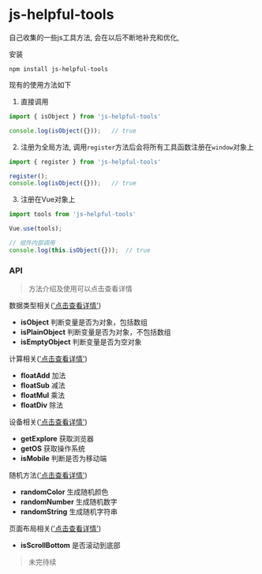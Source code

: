 # js-helpful-tools

自己收集的一些js工具方法, 会在以后不断地补充和优化,

安装
```
npm install js-helpful-tools
```

现有的使用方法如下
1. 直接调用
```javascript
import { isObject } from 'js-helpful-tools'

console.log(isObject({}));   // true
```
2. 注册为全局方法, 调用`register`方法后会将所有工具函数注册在`window`对象上
```javascript
import { register } from 'js-helpful-tools'

register();
console.log(isObject({}));   // true
```
3. 注册在Vue对象上
```javascript
import tools from 'js-helpful-tools'

Vue.use(tools);

// 组件内部调用
console.log(this.isObject({}));  // true
```

### API

>方法介绍及使用可以点击查看详情

数据类型相关(['点击查看详情'](https://github.com/gitliyu/js-helpful-tools/blob/master/api/dataType.md))
- **isObject** 判断变量是否为对象，包括数组
- **isPlainObject** 判断变量是否为对象，不包括数组
- **isEmptyObject** 判断变量是否为空对象

计算相关(['点击查看详情'](https://github.com/gitliyu/js-helpful-tools/blob/master/api/calculate.md))
- **floatAdd** 加法
- **floatSub** 减法
- **floatMul** 乘法
- **floatDiv** 除法

设备相关(['点击查看详情'](https://github.com/gitliyu/js-helpful-tools/blob/master/api/device.md))
- **getExplore** 获取浏览器
- **getOS** 获取操作系统
- **isMobile** 判断是否为移动端

随机方法(['点击查看详情'](https://github.com/gitliyu/js-helpful-tools/blob/master/api/random.md))
- **randomColor** 生成随机颜色
- **randomNumber** 生成随机数字
- **randomString** 生成随机字符串

页面布局相关(['点击查看详情'](https://github.com/gitliyu/js-helpful-tools/blob/master/api/layout.md))
- **isScrollBottom** 是否滚动到底部

> 未完待续
